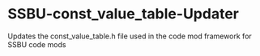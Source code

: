 # SSBU-const_value_table-Updater
Updates the const_value_table.h file used in the code mod framework for SSBU code mods
